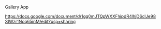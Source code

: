 Gallery App

https://docs.google.com/document/d/1gq0mJTQpWXXFhipdR4lhjD6cIJe98SIWzr1Noq65inM/edit?usp=sharing



